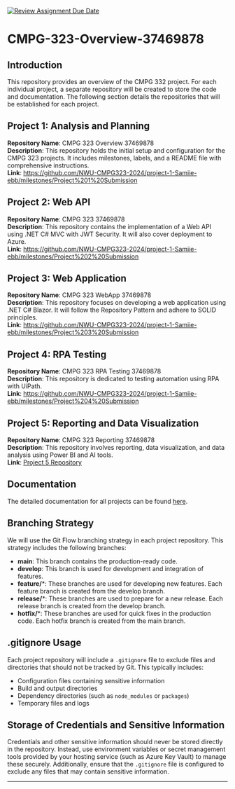 [![Review Assignment Due Date](https://classroom.github.com/assets/deadline-readme-button-22041afd0340ce965d47ae6ef1cefeee28c7c493a6346c4f15d667ab976d596c.svg)](https://classroom.github.com/a/h7CYPb85)
# CMPG-323-Overview-37469878

## Introduction

This repository provides an overview of the CMPG 332 project. For each individual project, a separate repository will be created to store the code and documentation. The following section details the repositories that will be established for each project.

## Project 1: Analysis and Planning
**Repository Name**: CMPG 323 Overview 37469878  
**Description**: This repository holds the initial setup and configuration for the CMPG 323 projects. It includes milestones, labels, and a README file with comprehensive instructions.  
**Link**: https://github.com/NWU-CMPG323-2024/project-1-Samiie-ebb/milestones/Project%201%20Submission

## Project 2: Web API
**Repository Name**: CMPG 323 37469878  
**Description**: This repository contains the implementation of a Web API using .NET C# MVC with JWT Security. It will also cover deployment to Azure.  
**Link**: https://github.com/NWU-CMPG323-2024/project-1-Samiie-ebb/milestones/Project%202%20Submission

## Project 3: Web Application
**Repository Name**: CMPG 323 WebApp 37469878  
**Description**: This repository focuses on developing a web application using .NET C# Blazor. It will follow the Repository Pattern and adhere to SOLID principles.  
**Link**: https://github.com/NWU-CMPG323-2024/project-1-Samiie-ebb/milestones/Project%203%20Submission

## Project 4: RPA Testing
**Repository Name**: CMPG 323 RPA Testing 37469878  
**Description**: This repository is dedicated to testing automation using RPA with UiPath.  
**Link**: https://github.com/NWU-CMPG323-2024/project-1-Samiie-ebb/milestones/Project%204%20Submission

## Project 5: Reporting and Data Visualization
**Repository Name**: CMPG 323 Reporting 37469878  
**Description**: This repository involves reporting, data visualization, and data analysis using Power BI and AI tools.  
**Link**: [Project 5 Repository](#)

## Documentation
The detailed documentation for all projects can be found [here](#).

## Branching Strategy
We will use the Git Flow branching strategy in each project repository. This strategy includes the following branches:
- **main**: This branch contains the production-ready code.
- **develop**: This branch is used for development and integration of features.
- **feature/***: These branches are used for developing new features. Each feature branch is created from the develop branch.
- **release/***: These branches are used to prepare for a new release. Each release branch is created from the develop branch.
- **hotfix/***: These branches are used for quick fixes in the production code. Each hotfix branch is created from the main branch.

## .gitignore Usage
Each project repository will include a `.gitignore` file to exclude files and directories that should not be tracked by Git. This typically includes:
- Configuration files containing sensitive information
- Build and output directories
- Dependency directories (such as `node_modules` or `packages`)
- Temporary files and logs

## Storage of Credentials and Sensitive Information
Credentials and other sensitive information should never be stored directly in the repository. Instead, use environment variables or secret management tools provided by your hosting service (such as Azure Key Vault) to manage these securely. Additionally, ensure that the `.gitignore` file is configured to exclude any files that may contain sensitive information.

---


